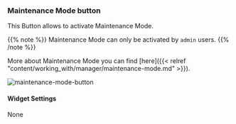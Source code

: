 ### Maintenance Mode button
This Button allows to activate Maintenance Mode. 

{{% note %}}
Maintenance Mode can only be activated by `admin` users.
{{% /note %}}

More about Maintenance Mode you can find [here]({{< relref "content/working_with/manager/maintenance-mode.md" >}}).

![maintenance-mode-button]( /images/ui/widgets/maintenance-mode-button.png )

#### Widget Settings
None
